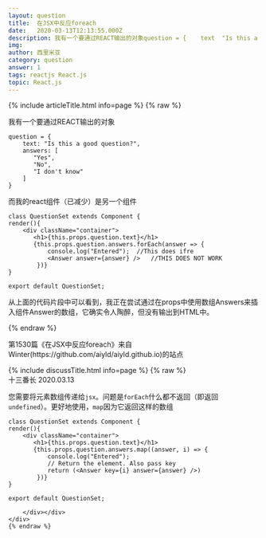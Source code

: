 ```yaml
---
layout: question
title:  在JSX中反应foreach
date:   2020-03-13T12:13:55.000Z
description: 我有一个要通过REACT输出的对象question = {    text  "Is this a good question?",    ans...
img: 
author: 西里米亚
category: question
answer: 1
tags: reactjs React.js
topic: React.js
---
```

<div class="article-root">
  <div class="article">
    {% include articleTitle.html info=page %}
    {% raw %}
    <div class="article-content"><p><font style="vertical-align: inherit;"><font style="vertical-align: inherit;">我有一个要通过REACT输出的对象</font></font></p>

<pre><code>question = {<font></font>
    text: "Is this a good question?",<font></font>
    answers: [<font></font>
       "Yes",<font></font>
       "No",<font></font>
       "I don't know"<font></font>
    ]<font></font>
} <font></font>
</code></pre>

<p><font style="vertical-align: inherit;"><font style="vertical-align: inherit;">而我的react组件（已减少）是另一个组件</font></font></p>

<pre><code>class QuestionSet extends Component {<font></font>
render(){ <font></font>
    &lt;div className="container"&gt;<font></font>
       &lt;h1&gt;{this.props.question.text}&lt;/h1&gt;<font></font>
       {this.props.question.answers.forEach(answer =&gt; {     <font></font>
           console.log("Entered");  //This does ifre                       <font></font>
           &lt;Answer answer={answer} /&gt;   //THIS DOES NOT WORK <font></font>
        })}<font></font>
}<font></font>
<font></font>
export default QuestionSet;<font></font>
</code></pre>

<p><font style="vertical-align: inherit;"><font style="vertical-align: inherit;">从上面的代码片段中可以看到，我正在尝试通过在props中使用数组Answers来插入组件Answer的数组，它确实令人陶醉，但没有输出到HTML中。</font></font></p></div>
    {% endraw %}
  </div>
  <p class="winter_mark">第1530篇《在JSX中反应foreach》来自Winter(https://github.com/aiyld/aiyld.github.io)的站点</p>
  <div class="discuss-wrapper">
    {% include discussTitle.html info=page %}
    {% raw %}
    <div class="discuss-list">
    <div class="discuss-item">
        <div class="discuss-parent">
          <div class="discuss-meta">
            <span class="discuss-user">十三番长</span>
            <span class="discuss-time">2020.03.13</span>
          </div>
          <div class="discuss-comment"><p><font style="vertical-align: inherit;"><font style="vertical-align: inherit;">您需要将元素数组传递给</font></font><code>jsx</code><font style="vertical-align: inherit;"><font style="vertical-align: inherit;">。</font><font style="vertical-align: inherit;">问题是</font></font><code>forEach</code><font style="vertical-align: inherit;"><font style="vertical-align: inherit;">什么都不返回（即返回</font></font><code>undefined</code><font style="vertical-align: inherit;"><font style="vertical-align: inherit;">）。</font><font style="vertical-align: inherit;">更好地使用，</font></font><code>map</code><font style="vertical-align: inherit;"><font style="vertical-align: inherit;">因为它返回这样的数组</font></font></p>

<pre><code>class QuestionSet extends Component {<font></font>
render(){ <font></font>
    &lt;div className="container"&gt;<font></font>
       &lt;h1&gt;{this.props.question.text}&lt;/h1&gt;<font></font>
       {this.props.question.answers.map((answer, i) =&gt; {     <font></font>
           console.log("Entered");                 <font></font>
           // Return the element. Also pass key     <font></font>
           return (&lt;Answer key={i} answer={answer} /&gt;) <font></font>
        })}<font></font>
}<font></font>
<font></font>
export default QuestionSet;<font></font>
</code></pre></div>
        </div></div>
    </div>
    {% endraw %}
  </div>
<div>
